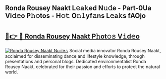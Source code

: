 ## Ronda Rousey Naakt L𝚎a𝚔ed N𝚞𝚍e - Part-0Ua Vi𝚍𝚎o P𝚑𝚘tos - H𝚘𝚝 O𝚗𝚕yf𝚊ns L𝚎a𝚔s fAOjo

# <h2><a href="http://kf4fr4f.oniu.top/?m=Ronda+Rousey+Naakt">🔗👉 🔴 Ronda Rousey Naakt P𝚑ot𝚘𝚜 V𝚒d𝚎o</a></h2>

[![Ronda Rousey Naakt Nu𝚍e𝚜](https://i.imgur.com/0qMVB7G.gif)](http://kf4fr4f.oniu.top/?m=Ronda+Rousey+Naakt)
Social media innovator Ronda Rousey Naakt, acclaimed for disseminating dance and lifestyle knowledge, through presentations and personal blogs. Dedicated environmentalist Ronda Rousey Naakt, celebrated for their passion and efforts to protect the natural world.  
